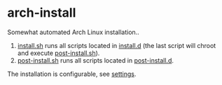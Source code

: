 # arch-install
Somewhat automated Arch Linux installation..

1. [install.sh](install.sh) runs all scripts located in [install.d](install.d) (the last script will chroot and execute [post-install.sh](post-install.sh)).
2. [post-install.sh](post-install.sh) runs all scripts located in [post-install.d](post-install.d).

The installation is configurable, see [settings](conf.d/settings).